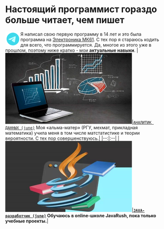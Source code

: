 # Настоящий программист гораздо больше читает, чем пишет

[<img title="Мой Телеграм" width="48" align="left" src="https://github.com/agvaravin/agvaravin/blob/main/pix/ico/telegram.png" />][MyTelegram]
Я написал свою первую программу в 14 лет и это была программа на [Электроника МК61][MK61].
С тех пор я стараюсь кодить для всего, что программируется. Да, многое из этого уже в прошлом, поэтому ниже кратко - мои **актуальные навыки**.
|[<img title="Портфолио Аналитика Данных" width="400" src="https://github.com/agvaravin/agvaravin/blob/main/pix/main_ad.jpg" />][DataAnalitic]|[`АНАЛИТИК ДАННЫХ (june)`][DataAnalitic] Моя «альма-матер» (РГУ, мехмат, прикладная математика) учила меня в том числе матстатистике и теории вероятности. С тех пор совершенствуюсь.|
|--:|:--|
|[<img title="Портфолио Аналитика Данных" width="400" src="https://github.com/agvaravin/agvaravin/blob/main/pix/main_java.jpg" />][Java-dev]|**[`JAVA-разработчик (june)`][Java-dev] Обучаюсь в online-школе JavaRush, пока только учебные проекты.**|

[DataAnalitic]: https://github.com/agvaravin/DataAnalitic
[Java-dev]: https://github.com/agvaravin/DataAnalitic
[MyTelegram]: https://t.me/AGVaravin
[MK61]: https://github.com/agvaravin/agvaravin/blob/main/pix/MK61.jpg
